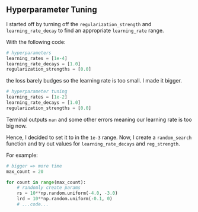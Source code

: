 ## Hyperparameter Tuning

I started off by turning off the `regularization_strength` and `learning_rate_decay` to find an appropriate `learning_rate` range. 

With the following code:

```python
# hyperparameters
learning_rates = [1e-4]
learning_rate_decays = [1.0]
regularization_strengths = [0.0]
```
the loss barely budges so the learning rate is too small. I made it bigger. 

```python
# hyperparameter tuning
learning_rates = [1e-2]
learning_rate_decays = [1.0]
regularization_strengths = [0.0]
```

Terminal outputs `nan` and some other errors meaning our learning rate is too big now. 

Hence, I decided to set it to in the `1e-3` range. Now, I create a `random_search` function and try out values for `learning_rate_decays` and `reg_strength`.

For example:

```python
# bigger => more time
max_count = 20

for count in range(max_count):
    # randomly create params
    rs = 10**np.random.uniform(-4.0, -3.0)
    lrd = 10**np.random.uniform(-0.1, 0)
    # ...code...
```
